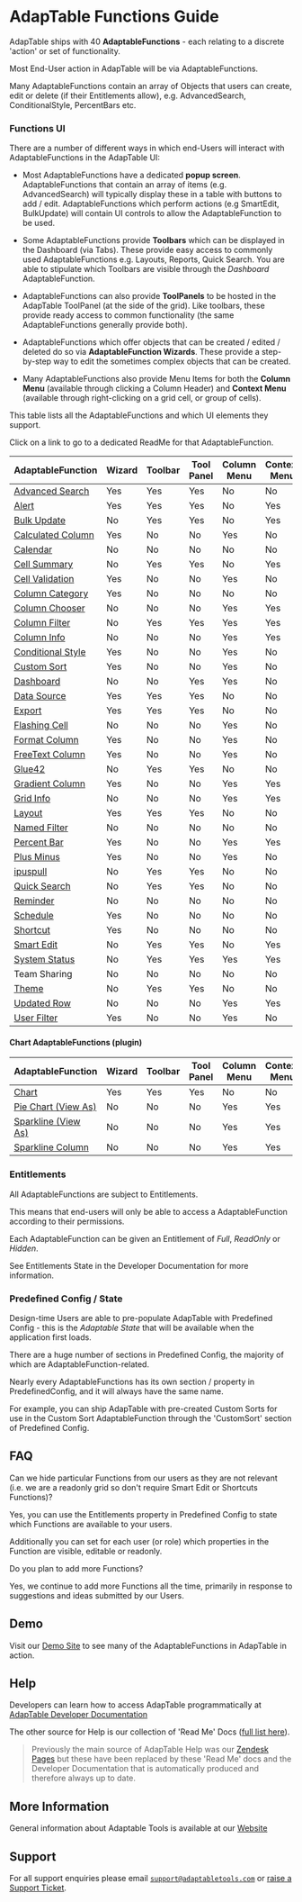 # AdapTable Functions Guide

AdapTable ships with 40 **AdaptableFunctions** - each relating to a discrete 'action' or set of functionality.

Most End-User action in AdapTable will be via AdaptableFunctions.

Many AdaptableFunctions contain an array of Objects that users can create, edit or delete (if their Entitlements allow), e.g. AdvancedSearch, ConditionalStyle, PercentBars etc.

### Functions UI

There are a number of different ways in which end-Users will interact with AdaptableFunctions in the AdapTable UI:

- Most AdaptableFunctions have a dedicated **popup screen**.  AdaptableFunctions that contain an array of items (e.g. AdvancedSearch) will typically display these in a table with buttons to add / edit.  AdaptableFunctions which perform actions (e.g SmartEdit, BulkUpdate) will contain UI controls to allow the AdaptableFunction to be used.

- Some AdaptableFunctions provide **Toolbars** which can be displayed in the Dashboard (via Tabs).  These provide easy access to commonly used AdaptableFunctions e.g. Layouts, Reports, Quick Search.  You are able to stipulate which Toolbars are visible through the *Dashboard* AdaptableFunction.

- AdaptableFunctions can also provide **ToolPanels** to be hosted in the AdapTable ToolPanel (at the side of the grid). Like toolbars, these provide ready access to common functionality (the same AdaptableFunctions generally provide both).

- AdaptableFunctions which offer objects that can be created / edited / deleted do so via **AdaptableFunction Wizards**.  These provide a step-by-step way to edit the sometimes complex objects that can be created.

- Many AdaptableFunctions also provide Menu Items for both the **Column Menu** (available through clicking a Column Header) and **Context Menu** (available through right-clicking on a grid cell, or group of cells).

This table lists all the AdaptableFunctions and which UI elements they support.

Click on a link to go to a dedicated ReadMe for that AdaptableFunction.

| AdaptableFunction  	                                           | Wizard | Toolbar | Tool Panel | Column Menu | Context Menu |
| --------  	                                                   | ------ | ------- | ---------  | ----------- | ------------ |
| [Advanced Search](../functions/adavanced-search-function.md)     | Yes    | Yes     | Yes        | No          | No           |
| [Alert](../functions/alert-function.md)                          | Yes    | Yes     | Yes        | No          | Yes          | 
| [Bulk Update](../functions/bulk-update-function.md)              | No     | Yes     | Yes        | No          | Yes          | 
| [Calculated Column](../functions/calculated-column-function.md)  | Yes    | No      | No         | Yes         | No           | 
| [Calendar](../functions/calendar-function.md)                    | No     | No      | No         | No          | No           | 
| [Cell Summary](../functions/cell-summary-function.md)            | No     | Yes     | Yes        | No          | Yes          | 
| [Cell Validation](../functions/cell-validation-function.md)      | Yes    | No      | No         | Yes         | No           | 
| [Column Category](../functions/column-category-function.md)      | Yes    | No      | No         | No          | No           | 
| [Column Chooser](../functions/column-chooser-function.md)        | No     | No      | No         | Yes         | Yes          | 
| [Column Filter](../functions/column-filter-function.md)          | No     | Yes     | Yes        | Yes         | Yes          | 
| [Column Info](../functions/column-info-function.md)              | No     | No      | No         | Yes         | Yes          | 
| [Conditional Style](../functions/conditional-style-function.md)  | Yes    | No      | No         | Yes         | No           | 
| [Custom Sort](../functions/custom-sort-function.md)              | Yes    | No      | No         | Yes         | No           | 
| [Dashboard](../functions/dashboard-function.md)                  | No     | No      | Yes        | Yes         | No           | 
| [Data Source](../functions/data-source-function.md)              | Yes    | Yes     | Yes        | No          | No           | 
| [Export](../functions/export-function.md)                        | Yes    | Yes     | Yes        | No          | No           | 
| [Flashing Cell](../functions/flashing-cell-function.md)          | No     | No      | No         | Yes         | No           | 
| [Format Column](../functions/format-column-function.md)          | Yes    | No      | No         | Yes         | No           | 
| [FreeText Column](../functions/free-text-column-function.md)     | Yes    | No      | No         | Yes         | No           | 
| [Glue42](../functions/glue42-function.md)                        | No     | Yes     | Yes        | No          | No           |
| [Gradient Column](../functions/gradient-column-function.md)      | Yes    | No      | No         | Yes         | Yes          |
| [Grid Info](../functions/grid-info-function.md)                  | No     | No      | No         | Yes         | Yes          |
| [Layout](../functions/layout-function.md)                        | Yes    | Yes     | Yes        | No          | No           |
| [Named Filter](../functions/named-filter-function.md)            | No     | No      | No         | No          | No           |
| [Percent Bar ](../functions/percent-bar-function.md)             | Yes    | No      | No         | Yes         | Yes          |
| [Plus Minus](../functions/plus-minus-function.md)                | Yes    | No      | No         | Yes         | No           |
| [ipuspull](../functions/ipuspull-function.md)                    | No     | Yes     | Yes        | No          | No           |
| [Quick Search](../functions/quick-search-function.md)            | No     | Yes     | Yes        | No          | No           |
| [Reminder](../functions/reminder-function.md)                    | No     | No      | No         | No          | No           |
| [Schedule](../functions/schedule-function.md)                    | Yes    | No      | No         | No          | No           |
| [Shortcut](../functions/shortcut-function.md)                    | Yes    | No      | No         | No          | No           |
| [Smart Edit](../functions/smart-edit-function.md)                | No     | Yes     | Yes        | No          | Yes          |
| [System Status](../functions/system-status-function.md)          | No     | Yes     | Yes        | Yes         | Yes          |
| Team Sharing                                                     | No     | No      | No         | No          | No           |
| [Theme](../functions/theme-function.md)                          | No     | Yes     | Yes        | No          | No           |
| [Updated Row](../functions/updated-row-function.md)              | No     | No      | No         | Yes         | Yes          |
| [User Filter](../functions/user-filter-function.md)              | Yes    | No      | No         | Yes         | No           |

#### Chart AdaptableFunctions (plugin)

| AdaptableFunction                                                      | Wizard    | Toolbar  | Tool Panel | Column Menu | Context Menu  |
| --------  	                                                         | ------    | -------  | ---------  | ----------- | ------------  |
| [Chart](../functions/charts/charts-function.md)                        | Yes       | Yes      | Yes        | No          | No            |
| [Pie Chart (View As)](../functions/charts/piechart-function.md)        | No        | No       | No         | Yes         | Yes           |
| [Sparkline (View As)](../functions/charts/sparkline-function.md)       | No        | No       | No         | Yes         | Yes           |
| [Sparkline Column](../functions/charts/sparkline-column-function.md)   | No        | No       | No         | Yes         | Yes           |


### Entitlements

All AdaptableFunctions are subject to Entitlements.  

This means that end-users will only be able to access a AdaptableFunction according to their permissions.

Each AdaptableFunction can be given an Entitlement of *Full*, *ReadOnly* or *Hidden*. 

See Entitlements State in the Developer Documentation for more information.

### Predefined Config / State

Design-time Users are able to pre-populate AdapTable with Predefined Config - this is the *Adaptable State* that will be available when the application first loads.

There are a huge number of sections in Predefined Config, the majority of which are AdaptableFunction-related.

Nearly every AdaptableFunctions has its own section / property in PredefinedConfig, and it will always have the same name.  

For example, you can ship AdapTable with pre-created Custom Sorts for use in the Custom Sort AdaptableFunction through the 'CustomSort' section of Predefined Config.

## FAQ

Can we hide particular Functions from our users as they are not relevant (i.e. we are a readonly grid so don't require Smart Edit or Shortcuts Functions)?

Yes, you can use the Entitlements property in Predefined Config to state which Functions are available to your users.

Additionally you can set for each user (or role) which properties in the Function are visible, editable or readonly.

Do you plan to add more Functions?

Yes, we continue to add more Functions all the time, primarily in response to suggestions and ideas submitted by our Users.

## Demo

Visit our [Demo Site](https://demo.adaptabletools.com) to see many of the AdaptableFunctions in AdapTable in action.

## Help

Developers can learn how to access AdapTable programmatically at [AdapTable Developer Documentation](https://api.adaptabletools.com) 

The other source for Help is our collection of 'Read Me' Docs ([full list here](https://github.com/AdaptableTools/adaptable/blob/master/packages/adaptable/readme/readme-list.md)).

> Previously the main source of AdapTable Help was our [Zendesk Pages](https://adaptabletools.zendesk.com/hc/en-us/articles/360007083017-Help-) but these have been replaced by these 'Read Me' docs and the Developer Documentation that is automatically produced and therefore always up to date.

## More Information

General information about Adaptable Tools is available at our [Website](http://www.adaptabletools.com) 

## Support

For all support enquiries please email [`support@adaptabletools.com`](mailto:support@adaptabletools.com) or [raise a Support Ticket](https://adaptabletools.zendesk.com/hc/en-us/requests/new).
